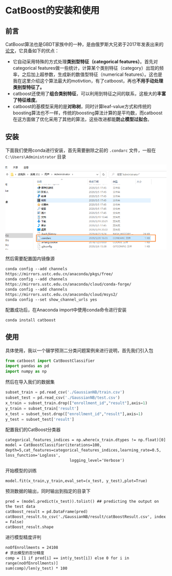 # CatBoost的安装和使用

## 前言

CatBoost算法也是GBDT家族中的一种，是由俄罗斯大兄弟于2017年发表出来的[论文](https://arxiv.org/pdf/1706.09516.pdf)，它具备如下的优点：

- 它自动采用特殊的方式处理**类别型特征（categorical features）**。首先对categorical features做一些统计，计算某个类别特征（category）出现的频率，之后加上超参数，生成新的数值型特征（numerical features）。这也是我在这里介绍这个算法最大的motivtion，有了catboost，再也**不用手动处理类别型特征了。**
- catboost还使用了**组合类别特征**，可以利用到特征之间的联系，这极大的**丰富了特征维度**。
- catboost的基模型采用的是**对称树**，同时计算leaf-value方式和传统的boosting算法也不一样，传统的boosting算法计算的是平均数，而catboost在这方面做了优化采用了其他的算法，这些改进都能**防止模型过拟合**。

## 安装

下面我们使用conda进行安装，首先需要删除之前的 `.condarc` 文件，一般在 `C:\Users\Administrator` 目录

![image-20200520181910922](images/image-20200520181910922.png)

然后需要配置国内镜像源

```
conda config --add channels https://mirrors.ustc.edu.cn/anaconda/pkgs/free/
conda config --add channels https://mirrors.ustc.edu.cn/anaconda/cloud/conda-forge/
conda config --add channels https://mirrors.ustc.edu.cn/anaconda/cloud/msys2/
conda config --set show_channel_urls yes
```

配置成功后，在Anaconda import中使用conda命令进行安装

```
conda install catboost
```

## 使用

具体使用，我以一个辍学预测二分类问题案例来进行说明，首先我们引入包

```python
from catboost import CatBoostClassifier
import pandas as pd
import numpy as np
```

然后在导入我们的数据集

```python
subset_train = pd.read_csv('./GaussianNB/train.csv')
subset_test = pd.read_csv('./GaussianNB/test.csv')
x_train = subset_train.drop(["enrollment_id","result"],axis=1)
y_train = subset_train['result']
x_test = subset_test.drop(["enrollment_id","result"],axis=1)
y_test = subset_test['result']
```

配置我们的CatBoost分类器

```
categorical_features_indices = np.where(x_train.dtypes != np.float)[0]
model = CatBoostClassifier(iterations=100, depth=5,cat_features=categorical_features_indices,learning_rate=0.5, loss_function='Logloss',
                            logging_level='Verbose')
```

开始模型的训练

```
model.fit(x_train,y_train,eval_set=(x_test, y_test),plot=True)
```

预测数据的输出，同时输出到指定的目录下

```
pred = (model.predict(x_test)).tolist() ## predicting the output on the test data
catBoost_result = pd.DataFrame(pred)
catBoost_result.to_csv('./GaussianNB/result/catBoostResult.csv', index = False)
catBoost_result.shape
```

进行模型精度评判

```
noOfEnrollments = 24108
# 求出模型的百分精度
comp = [1 if pred[i] == int(y_test[i]) else 0 for i in range(noOfEnrollments)]
sum(comp)/len(y_test) * 100
```

